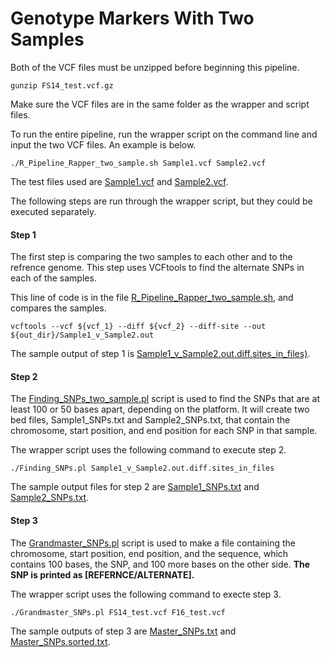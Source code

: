 # Genotype Markers With Two Samples

Both of the VCF files must be unzipped before beginning this pipeline.
`````shell
gunzip FS14_test.vcf.gz
`````
Make sure the VCF files are in the same folder as the wrapper and script files. 

To run the entire pipeline, run the wrapper script on the command line and input the two VCF files. An example is below.
`````shell
./R_Pipeline_Rapper_two_sample.sh Sample1.vcf Sample2.vcf
`````
The test files used are [Sample1.vcf](https://github.com/StevisonLab/genotypeR/blob/master/inst/SequenomMarkers_v2/two_sample/test_files/Sample1.vcf) and [Sample2.vcf](https://github.com/StevisonLab/genotypeR/blob/master/inst/SequenomMarkers_v2/two_sample/test_files/Sample2.vcf). 



The following steps are run through the wrapper script, but they could be executed separately.
#### Step 1
The first step is comparing the two samples to each other and to the refrence genome. This step uses VCFtools to find the alternate SNPs in each of the samples.

This line of code is in the file [R_Pipeline_Rapper_two_sample.sh](https://github.com/StevisonLab/genotypeR/blob/master/inst/SequenomMarkers_v2/two_sample/R_Pipeline_rapper_two_sample.sh), and compares the samples.
`````shell
vcftools --vcf ${vcf_1} --diff ${vcf_2} --diff-site --out ${out_dir}/Sample1_v_Sample2.out
`````
The sample output of step 1 is [Sample1_v_Sample2.out.diff.sites_in_files)](https://github.com/StevisonLab/genotypeR/blob/master/inst/SequenomMarkers_v2/two_sample/test_files/Sample1_v_Sample2.out.diff.sites_in_files).

#### Step 2
The [Finding_SNPs_two_sample.pl](https://github.com/StevisonLab/genotypeR/blob/master/inst/SequenomMarkers_v2/two_sample/Finding_SNPs_two_sample.pl) script is used to find the SNPs that are at least 100 or 50 bases apart, depending on the platform. It will create two bed files, Sample1_SNPs.txt and Sample2_SNPs.txt, that contain the chromosome, start position, and end position for each SNP in that sample.

The wrapper script uses the following command to execute step 2.
`````shell
./Finding_SNPs.pl Sample1_v_Sample2.out.diff.sites_in_files
`````
The sample output files for step 2 are [Sample1_SNPs.txt](https://github.com/mcastronova/SequenomMarkers/blob/master/Sample1_SNPs.txt) and [Sample2_SNPs.txt](https://github.com/mcastronova/SequenomMarkers/blob/master/Sample2_SNPs.txt).

#### Step 3
The [Grandmaster_SNPs.pl](https://github.com/mcastronova/SequenomMarkers/blob/master/Grandmaster_SNPs.pl) script is used to make a file containing the chromosome, start position, end position, and the sequence, which contains 100 bases, the SNP, and 100 more bases on the other side. **The SNP is printed as [REFERNCE/ALTERNATE].**

The wrapper script uses the following command to execte step 3.
`````shell
./Grandmaster_SNPs.pl FS14_test.vcf F16_test.vcf
`````

The sample outputs of step 3 are [Master_SNPs.txt](https://github.com/mcastronova/SequenomMarkers/blob/master/Master_SNPs.txt) and [Master_SNPs.sorted.txt](https://github.com/mcastronova/SequenomMarkers/blob/master/Master_SNPs.sorted.txt).
